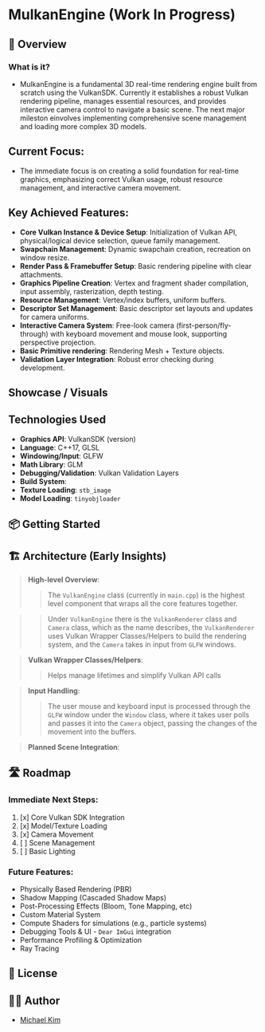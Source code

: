 # MulkanEngine (Work In Progress)

## 🚀 Overview

### What is it?
- MulkanEngine is a fundamental 3D real-time rendering engine built from scratch using the VulkanSDK. Currently it establishes a robust Vulkan rendering pipeline, manages essential resources, and provides interactive camera control to navigate a basic scene. The next major mileston einvolves implementing comprehensive scene management and loading more complex 3D models.

## Current Focus:
- The immediate focus is on creating a solid foundation for real-time graphics, emphasizing correct Vulkan usage, robust resource management, and interactive camera movement.

## Key Achieved Features:
- **Core Vulkan Instance & Device Setup**: Initialization of Vulkan API, physical/logical device selection, queue family management.
- **Swapchain Management**: Dynamic swapchain creation, recreation on window resize.
- **Render Pass & Framebuffer Setup**: Basic rendering pipeline with clear attachments.
- **Graphics Pipeline Creation**: Vertex and fragment shader compilation, input assembly, rasterization, depth testing.
- **Resource Management**: Vertex/index buffers, uniform buffers.
- **Descriptor Set Management**: Basic descriptor set layouts and updates for camera uniforms.
- **Interactive Camera System**: Free-look camera (first-person/fly-through) with keyboard movement and mouse look, supporting perspective projection.
- **Basic Primitive rendering**: Rendering Mesh + Texture objects.
- **Validation Layer Integration**: Robust error checking during development.

## Showcase / Visuals

## Technologies Used

- **Graphics API**: VulkanSDK (version)
- **Language**: C++17, GLSL
- **Windowing/Input**: GLFW
- **Math Library**: GLM
- **Debugging/Validation**: Vulkan Validation Layers
- **Build System**:
- **Texture Loading**: `stb_image`
- **Model Loading**: `tinyobjloader`

## 📦 Getting Started

## 🏗️ Architecture (Early Insights)

> **High-level Overview**:
>> The `VulkanEngine` class (currently in `main.cpp`) is the highest level component that wraps all the core features together.

>> Under `VulkanEngine` there is the `VulkanRenderer` class and `Camera` class, which as the name describes, the `VulkanRenderer` uses Vulkan Wrapper Classes/Helpers to build the rendering system, and the `Camera` takes in input from `GLFW` windows.

> **Vulkan Wrapper Classes/Helpers**:
>> Helps manage lifetimes and simplify Vulkan API calls

> **Input Handling**:
>> The user mouse and keyboard input is processed through the `GLFW` window under the `Window` class, where it takes user polls and passes it into the `Camera` object, passing the changes of the movement into the buffers.

> **Planned Scene Integration**:


## 🛣️ Roadmap

### Immediate Next Steps:
1. [x] Core Vulkan SDK Integration
2. [x] Model/Texture Loading
3. [x] Camera Movement
3. [ ] Scene Management
4. [ ] Basic Lighting


### Future Features:
- Physically Based Rendering (PBR)
- Shadow Mapping (Cascaded Shadow Maps)
- Post-Processing Effects (Bloom, Tone Mapping, etc)
- Custom Material System
- Compute Shaders for simulations (e.g., particle systems)
- Debugging Tools & UI - `Dear ImGui` integration
- Performance Profiling & Optimization
- Ray Tracing

## 📜 License

## 🧑‍💻 Author
- [Michael Kim](https://www.linkedin.com/in/michaeltk217/)


